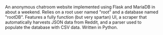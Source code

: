 An anonymous chatroom website implemented using Flask and MariaDB in about a weekend. Relies on a root user named "root" and a database named "rootDB". Features a fully function (but very spartan) UI, a scraper that automatically harvests JSON data from Reddit, and a parser used to populate the database with CSV data. Written in Python.

